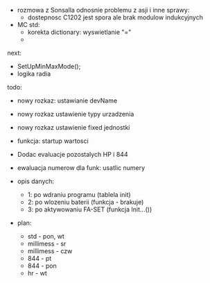 - rozmowa z Sonsalla odnosnie problemu z asji i inne sprawy:
	- dostepnosc C1202 jest spora ale brak modulow indukcyjnych
- MC std:
	- korekta dictionary: wyswietlanie "="
	- 



next:
- SetUpMinMaxMode();
- logika radia

todo:
- nowy rozkaz: ustawianie devName
- nowy rozkaz ustawienie typy urzadzenia
- nowy rozkaz ustawienie fixed jednostki
- funkcja: startup wartosci 
- Dodac evaluacje pozostalych HP i 844
- ewaluacja numerow dla funk: usatlic numery

- opis danych:
	- 1: po wdraniu programu (tablela init)
	- 2: po wlozeniu  baterii (funkcja - brakuje)
	- 3: po aktywowaniu FA-SET (funkcja Init...())



- plan:
	- std - pon, wt
	- millimess - sr
	- millimess - czw
	- 844 - pt
	- 844 - pon
	- hr - wt